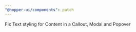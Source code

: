 ```yaml
---
"@hopper-ui/components": patch
---
```


Fix Text styling for Content in a Callout, Modal and Popover

